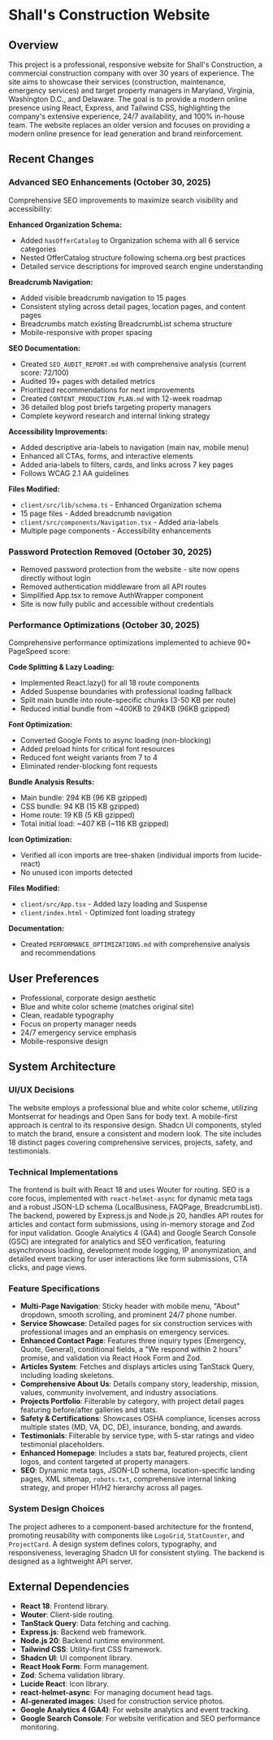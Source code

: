 # Shall's Construction Website

## Overview
This project is a professional, responsive website for Shall's Construction, a commercial construction company with over 30 years of experience. The site aims to showcase their services (construction, maintenance, emergency services) and target property managers in Maryland, Virginia, Washington D.C., and Delaware. The goal is to provide a modern online presence using React, Express, and Tailwind CSS, highlighting the company's extensive experience, 24/7 availability, and 100% in-house team. The website replaces an older version and focuses on providing a modern online presence for lead generation and brand reinforcement.

## Recent Changes

### Advanced SEO Enhancements (October 30, 2025)
Comprehensive SEO improvements to maximize search visibility and accessibility:

**Enhanced Organization Schema:**
- Added `hasOfferCatalog` to Organization schema with all 6 service categories
- Nested OfferCatalog structure following schema.org best practices
- Detailed service descriptions for improved search engine understanding

**Breadcrumb Navigation:**
- Added visible breadcrumb navigation to 15 pages
- Consistent styling across detail pages, location pages, and content pages
- Breadcrumbs match existing BreadcrumbList schema structure
- Mobile-responsive with proper spacing

**SEO Documentation:**
- Created `SEO_AUDIT_REPORT.md` with comprehensive analysis (current score: 72/100)
- Audited 19+ pages with detailed metrics
- Prioritized recommendations for next improvements
- Created `CONTENT_PRODUCTION_PLAN.md` with 12-week roadmap
- 36 detailed blog post briefs targeting property managers
- Complete keyword research and internal linking strategy

**Accessibility Improvements:**
- Added descriptive aria-labels to navigation (main nav, mobile menu)
- Enhanced all CTAs, forms, and interactive elements
- Added aria-labels to filters, cards, and links across 7 key pages
- Follows WCAG 2.1 AA guidelines

**Files Modified:**
- `client/src/lib/schema.ts` - Enhanced Organization schema
- 15 page files - Added breadcrumb navigation
- `client/src/components/Navigation.tsx` - Added aria-labels
- Multiple page components - Accessibility enhancements

### Password Protection Removed (October 30, 2025)
- Removed password protection from the website - site now opens directly without login
- Removed authentication middleware from all API routes
- Simplified App.tsx to remove AuthWrapper component
- Site is now fully public and accessible without credentials

### Performance Optimizations (October 30, 2025)
Comprehensive performance optimizations implemented to achieve 90+ PageSpeed score:

**Code Splitting & Lazy Loading:**
- Implemented React.lazy() for all 18 route components
- Added Suspense boundaries with professional loading fallback
- Split main bundle into route-specific chunks (3-50 KB per route)
- Reduced initial bundle from ~400KB to 294KB (96KB gzipped)

**Font Optimization:**
- Converted Google Fonts to async loading (non-blocking)
- Added preload hints for critical font resources
- Reduced font weight variants from 7 to 4
- Eliminated render-blocking font requests

**Bundle Analysis Results:**
- Main bundle: 294 KB (96 KB gzipped)
- CSS bundle: 94 KB (15 KB gzipped)
- Home route: 19 KB (5 KB gzipped)
- Total initial load: ~407 KB (~116 KB gzipped)

**Icon Optimization:**
- Verified all icon imports are tree-shaken (individual imports from lucide-react)
- No unused icon imports detected

**Files Modified:**
- `client/src/App.tsx` - Added lazy loading and Suspense
- `client/index.html` - Optimized font loading strategy

**Documentation:**
- Created `PERFORMANCE_OPTIMIZATIONS.md` with comprehensive analysis and recommendations

## User Preferences
- Professional, corporate design aesthetic
- Blue and white color scheme (matches original site)
- Clean, readable typography
- Focus on property manager needs
- 24/7 emergency service emphasis
- Mobile-responsive design

## System Architecture

### UI/UX Decisions
The website employs a professional blue and white color scheme, utilizing Montserrat for headings and Open Sans for body text. A mobile-first approach is central to its responsive design. Shadcn UI components, styled to match the brand, ensure a consistent and modern look. The site includes 18 distinct pages covering comprehensive services, projects, safety, and testimonials.

### Technical Implementations
The frontend is built with React 18 and uses Wouter for routing. SEO is a core focus, implemented with `react-helmet-async` for dynamic meta tags and a robust JSON-LD schema (LocalBusiness, FAQPage, BreadcrumbList). The backend, powered by Express.js and Node.js 20, handles API routes for articles and contact form submissions, using in-memory storage and Zod for input validation. Google Analytics 4 (GA4) and Google Search Console (GSC) are integrated for analytics and SEO verification, featuring asynchronous loading, development mode logging, IP anonymization, and detailed event tracking for user interactions like form submissions, CTA clicks, and page views.

### Feature Specifications
- **Multi-Page Navigation**: Sticky header with mobile menu, "About" dropdown, smooth scrolling, and prominent 24/7 phone number.
- **Service Showcase**: Detailed pages for six construction services with professional images and an emphasis on emergency services.
- **Enhanced Contact Page**: Features three inquiry types (Emergency, Quote, General), conditional fields, a "We respond within 2 hours" promise, and validation via React Hook Form and Zod.
- **Articles System**: Fetches and displays articles using TanStack Query, including loading skeletons.
- **Comprehensive About Us**: Details company story, leadership, mission, values, community involvement, and industry associations.
- **Projects Portfolio**: Filterable by category, with project detail pages featuring before/after galleries and stats.
- **Safety & Certifications**: Showcases OSHA compliance, licenses across multiple states (MD, VA, DC, DE), insurance, bonding, and awards.
- **Testimonials**: Filterable by service type, with 5-star ratings and video testimonial placeholders.
- **Enhanced Homepage**: Includes a stats bar, featured projects, client logos, and content targeted at property managers.
- **SEO**: Dynamic meta tags, JSON-LD schema, location-specific landing pages, XML sitemap, `robots.txt`, comprehensive internal linking strategy, and proper H1/H2 hierarchy across all pages.

### System Design Choices
The project adheres to a component-based architecture for the frontend, promoting reusability with components like `LogoGrid`, `StatCounter`, and `ProjectCard`. A design system defines colors, typography, and responsiveness, leveraging Shadcn UI for consistent styling. The backend is designed as a lightweight API server.

## External Dependencies
- **React 18**: Frontend library.
- **Wouter**: Client-side routing.
- **TanStack Query**: Data fetching and caching.
- **Express.js**: Backend web framework.
- **Node.js 20**: Backend runtime environment.
- **Tailwind CSS**: Utility-first CSS framework.
- **Shadcn UI**: UI component library.
- **React Hook Form**: Form management.
- **Zod**: Schema validation library.
- **Lucide React**: Icon library.
- **react-helmet-async**: For managing document head tags.
- **AI-generated images**: Used for construction service photos.
- **Google Analytics 4 (GA4)**: For website analytics and event tracking.
- **Google Search Console**: For website verification and SEO performance monitoring.